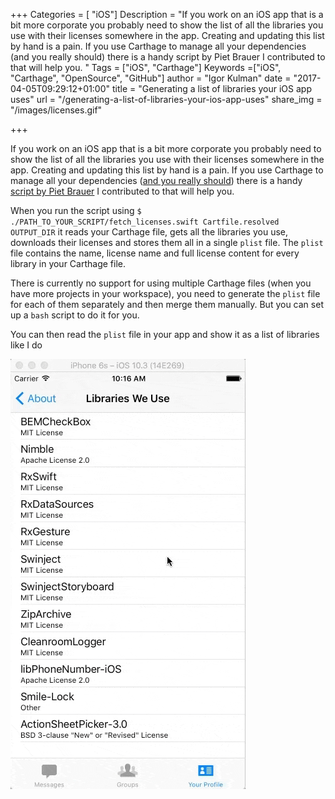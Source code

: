 +++
Categories = [ "iOS"]
Description = "If you work on an iOS app that is a bit more corporate you probably need to show the list of all the libraries you use with their licenses somewhere in the app. Creating and updating this list by hand is a pain. If you use Carthage to manage all your dependencies (and you really should) there is a handy script by Piet Brauer I contributed to that will help you. "
Tags = ["iOS", "Carthage"]
Keywords =["iOS", "Carthage", "OpenSource", "GitHub"]
author = "Igor Kulman"
date = "2017-04-05T09:29:12+01:00"
title = "Generating a list of libraries your iOS app uses"
url = "/generating-a-list-of-libraries-your-ios-app-uses"
share_img = "/images/licenses.gif"

+++

If you work on an iOS app that is a bit more corporate you probably need to show the list of all the libraries you use with their licenses somewhere in the app. Creating and updating this list by hand is a pain. If you use Carthage to manage all your dependencies ([and you really should](http://drekka.ghost.io/cocoapods-vs-carthage/)) there is a handy [script by Piet Brauer](https://github.com/pietbrauer/CarthageLicenseScript) I contributed to that will help you. 

When you run the script using `$ ./PATH_TO_YOUR_SCRIPT/fetch_licenses.swift Cartfile.resolved  OUTPUT_DIR` it reads your Carthage file, gets all the libraries you use, downloads their licenses and stores them all in a single `plist` file. The `plist` file contains the name, license name and full license content for every library in your Carthage file. 

There is currently no support for using multiple Carthage files (when you have more projects in your workspace), you need to generate the `plist` file for each of them separately and then merge them manually. But you can set up a `bash` script to do it for you. 

<!--more-->

You can then read the `plist` file in your app and show it as a list of libraries like I do

![List of used licenses](licenses.gif)
